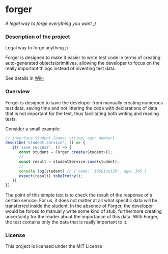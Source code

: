 # forger
<em>A legal way to forge everything you want ;)</em>

### Description of the project

Legal way to forge anything ;)

Forger is designed to make it easier to write test code in terms of creating auto-generated objects/primitives, allowing the developer to focus on the really important things instead of inventing test data.

See details in [Wiki](https://github.com/artstesh/forger/wiki)

### Overview

Forger is designed to save the developer from manually creating numerous test data, saving time and not littering the code with declarations of data that is not important for the test, thus facilitating both writing and reading tests.

Consider a small example:

```typescript
// interface Student {name: string, age: number}
describe('student.service', () => {
   it('save success', () => {
      const student = Forger.create<Student>();
      //
      const result = studentService.save(student);
      //
      console.log(student) // { name: 'I8SE1ou3ZD', age: 345 }
      expect(result).toBeTruthy();
   })
});
```

The point of this simple test is to check the result of the response of a certain service. For us, it does not matter at all what specific data will be transferred inside the student. In the absence of Forger, the developer would be forced to manually write some kind of stub, furthermore creating uncertainty for the reader about the importance of this data. With Forger, the test contains only the data that is really important to it.

### License

This project is licensed under the MIT License
